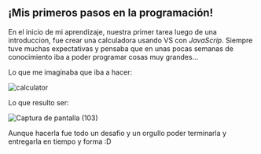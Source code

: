 ## ¡Mis primeros pasos en la programación! 

En el inicio de mi aprendizaje,  nuestra primer tarea luego de una introduccion, fue crear una calculadora usando VS con *JavaScrip*.
Siempre tuve muchas expectativas y pensaba que en unas pocas semanas de conocimiento iba a poder programar cosas muy grandes...

Lo que me imaginaba que iba a hacer:

![calculator](https://user-images.githubusercontent.com/90283512/160909736-3271fd0d-8ca5-4363-9aa8-b13bd42efc20.jpg)

Lo que resulto ser:

![Captura de pantalla (103)](https://user-images.githubusercontent.com/90283512/160910310-be3e7c06-2c25-4322-b6b4-9c595c120913.png)

Aunque hacerla fue todo un desafio y un orgullo poder terminarla y entregarla en tiempo y forma :D
